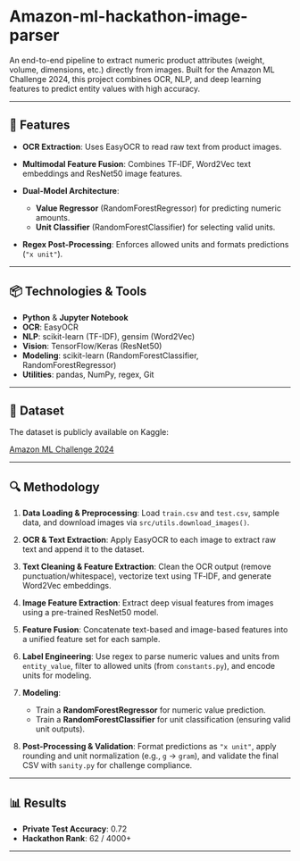 # Amazon-ml-hackathon-image-parser

An end-to-end pipeline to extract numeric product attributes (weight, volume, dimensions, etc.) directly from images. Built for the Amazon ML Challenge 2024, this project combines OCR, NLP, and deep learning features to predict entity values with high accuracy.

---

## 🚀 Features

* **OCR Extraction**: Uses EasyOCR to read raw text from product images.
* **Multimodal Feature Fusion**: Combines TF‑IDF, Word2Vec text embeddings and ResNet50 image features.
* **Dual-Model Architecture**:

  * **Value Regressor** (RandomForestRegressor) for predicting numeric amounts.
  * **Unit Classifier** (RandomForestClassifier) for selecting valid units.
* **Regex Post-Processing**: Enforces allowed units and formats predictions (`"x unit"`).


---

## 📦 Technologies & Tools

* **Python** & **Jupyter Notebook**
* **OCR**: EasyOCR
* **NLP**: scikit-learn (TF-IDF), gensim (Word2Vec)
* **Vision**: TensorFlow/Keras (ResNet50)
* **Modeling**: scikit-learn (RandomForestClassifier, RandomForestRegressor)
* **Utilities**: pandas, NumPy, regex, Git


---

## 📁 Dataset

The dataset is publicly available on Kaggle:

[Amazon ML Challenge 2024](https://www.kaggle.com/datasets/abhishekgautam12/amazon-ml-challenge-2024)

---


## 🔍 Methodology

1. **Data Loading & Preprocessing**: Load `train.csv` and `test.csv`, sample data, and download images via `src/utils.download_images()`.
2. **OCR & Text Extraction**: Apply EasyOCR to each image to extract raw text and append it to the dataset.
3. **Text Cleaning & Feature Extraction**: Clean the OCR output (remove punctuation/whitespace), vectorize text using TF‑IDF, and generate Word2Vec embeddings.
4. **Image Feature Extraction**: Extract deep visual features from images using a pre-trained ResNet50 model.
5. **Feature Fusion**: Concatenate text-based and image-based features into a unified feature set for each sample.
6. **Label Engineering**: Use regex to parse numeric values and units from `entity_value`, filter to allowed units (from `constants.py`), and encode units for modeling.
7. **Modeling**:

   * Train a **RandomForestRegressor** for numeric value prediction.
   * Train a **RandomForestClassifier** for unit classification (ensuring valid unit outputs).
8. **Post-Processing & Validation**: Format predictions as `"x unit"`, apply rounding and unit normalization (e.g., `g` → `gram`), and validate the final CSV with `sanity.py` for challenge compliance.

---


## 📊 Results

* **Private Test Accuracy**: 0.72
* **Hackathon Rank**: 62 / 4000+

---


##

